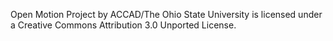 Open Motion Project by ACCAD/The Ohio State University is licensed under a Creative Commons Attribution 3.0 Unported License.